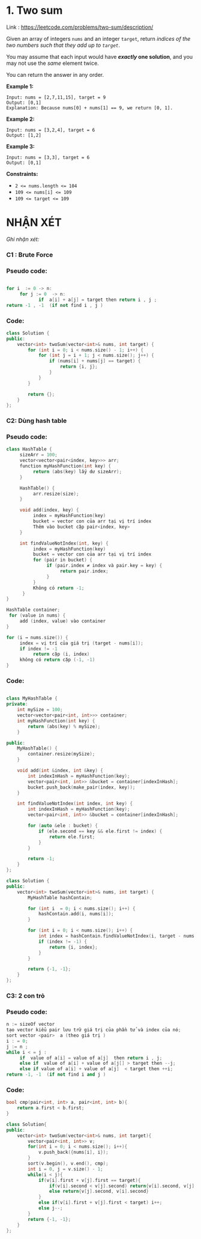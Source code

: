 # 1. Two sum

Link : https://leetcode.com/problems/two-sum/description/

Given an array of integers `nums` and an integer `target`, return *indices of the two numbers such that they add up to `target`*.

You may assume that each input would have ***exactly* one solution**, and you may not use the *same* element twice.

You can return the answer in any order.

**Example 1:**

```
Input: nums = [2,7,11,15], target = 9
Output: [0,1]
Explanation: Because nums[0] + nums[1] == 9, we return [0, 1].

```

**Example 2:**

```
Input: nums = [3,2,4], target = 6
Output: [1,2]

```

**Example 3:**

```
Input: nums = [3,3], target = 6
Output: [0,1]

```

**Constraints:**

- `2 <= nums.length <= 104`
- `109 <= nums[i] <= 109`
- `109 <= target <= 109`

# NHẬN XÉT

*Ghi nhận xét:*

### C1 : Brute Force

### Pseudo code:

```cpp

for i  := 0 -> n:
     for j := 0  -> n:
            if  a[i] + a[j] = target then return i , j ;
return -1 , -1  (if not find i , j )
```

### Code:

```cpp
class Solution {
public:
    vector<int> twoSum(vector<int>& nums, int target) {
        for (int i = 0; i < nums.size() - 1; i++) {
            for (int j = i + 1; j < nums.size(); j++) {
                if (nums[i] + nums[j] == target) {
                    return {i, j};
                }
            }
        }

        return {};
    }
};
```

### C2: Dùng hash table

### Pseudo code:

```cpp
class HashTable {
     sizeArr = 100;
     vector<vector<pair<index, key>>> arr;
     function myHashFunction(int key) {
          return (abs(key) lấy dư sizeArr);
     }

     HashTable() {
          arr.resize(size);
     }

     void add(index, key) {
          index = myHashFunction(key)
          bucket = vector con của arr tại vị trí index
          Thêm vào bucket cặp pair<index, key>
     }

     int findValueNotIndex(int, key) {
          index = myHashFunction(key)
          bucket = vector con của arr tại vị trí index
          for (pair in bucket) {
               if (pair.index ≠ index và pair.key = key) {
                    return pair.index;
               }
          }
          Không có return -1;
	  }
}

HashTable container;
 for (value in nums) {
     add (index, value) vào container
}

for (i → nums.size()) {
     index = vị trí của giá trị (target - nums[i]);
     if index != -1
          return cặp (i, index)
     không có return cặp (-1, -1)
}
```

### Code:

```cpp

class MyHashTable {
private:
    int mySize = 100;
    vector<vector<pair<int, int>>> container;
    int myHashFunction(int key) {
        return (abs(key) % mySize);
    }

public:
    MyHashTable() {
        container.resize(mySize);
    }

    void add(int &index, int &key) {
        int indexInHash = myHashFunction(key);
        vector<pair<int, int>> &bucket = container[indexInHash];
        bucket.push_back(make_pair(index, key));
    }

    int findValueNotIndex(int index, int key) {
        int indexInHash = myHashFunction(key);
        vector<pair<int, int>> &bucket = container[indexInHash];

        for (auto &ele : bucket) {
            if (ele.second == key && ele.first != index) {
                return ele.first;
            }
        }

        return -1;
    }
};

class Solution {
public:
    vector<int> twoSum(vector<int>& nums, int target) {
        MyHashTable hashContain;

        for (int i  = 0; i < nums.size(); i++) {
            hashContain.add(i, nums[i]);
        }

        for (int i = 0; i < nums.size(); i++) {
            int index = hashContain.findValueNotIndex(i, target - nums[i]);
            if (index != -1) {
                return {i, index};
            }
        }

        return {-1, -1};
    }
};
```

### C3: 2 con trỏ

### Pseudo code:

```cpp
n := sizeOf vector 
tạo vector kiểu pair lưu trữ giá trị của phần tử và index của nó;
sort vector <pair>  a (theo giá trị )
i : = 0;
j := n ;
while i < = j :
     if  value of a[i] = value of a[j]  then return i , j;
     else if  value of a[i] + value of a[j[] > target then --j;
     else if value of a[i] + value of a[j]  < target then ++i;
return -1, -1  (if not find i and j )
```

### Code:

```cpp
bool cmp(pair<int, int> a, pair<int, int> b){
    return a.first < b.first;
}

class Solution{
public:
    vector<int> twoSum(vector<int>& nums, int target){
        vector<pair<int, int>> v;
        for(int i = 0; i < nums.size(); i++){
            v.push_back({nums[i], i});
        }
        sort(v.begin(), v.end(), cmp);
        int i = 0, j = v.size() - 1;
        while(i < j){
            if(v[i].first + v[j].first == target){
                if(v[i].second < v[j].second) return{v[i].second, v[j].second};
                else return{v[j].second, v[i].second}
            }
            else if(v[i].first + v[j].first < target) i++;
            else j--;
        }
        return {-1, -1};
    }
};
```
